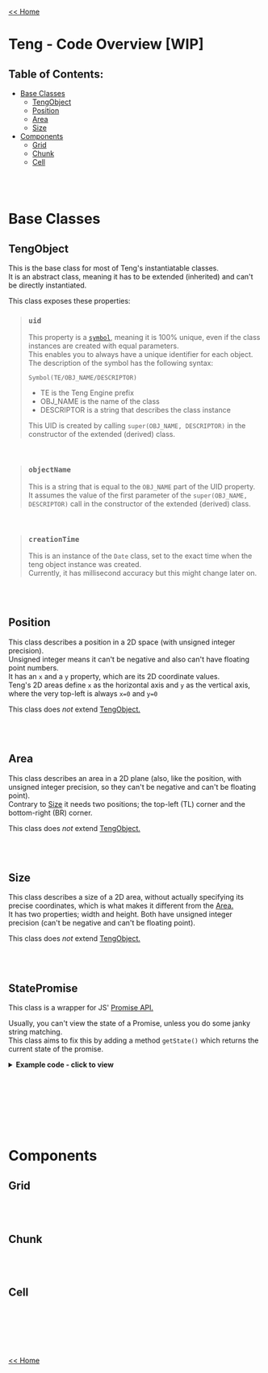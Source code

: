 [<< Home](./home.md#readme)

# Teng - Code Overview [WIP]

## Table of Contents:
- [Base Classes](#base-classes)
    - [TengObject](#tengobject)
    - [Position](#position)
    - [Area](#area)
    - [Size](#size)
- [Components](#components)
    - [Grid](#grid)
    - [Chunk](#chunk)
    - [Cell](#cell)

<br><br>

# Base Classes
## TengObject
This is the base class for most of Teng's instantiatable classes.  
It is an abstract class, meaning it has to be extended (inherited) and can't be directly instantiated.  
  
This class exposes these properties:
> ### `uid`
> This property is a [`symbol`](https://developer.mozilla.org/en-US/docs/Web/JavaScript/Reference/Global_Objects/Symbol), meaning it is 100% unique, even if the class instances are created with equal parameters.  
> This enables you to always have a unique identifier for each object.  
> The description of the symbol has the following syntax:  
> ```
> Symbol(TE/OBJ_NAME/DESCRIPTOR)
> ```
> - TE is the Teng Engine prefix
> - OBJ_NAME is the name of the class
> - DESCRIPTOR is a string that describes the class instance
>   
> This UID is created by calling `super(OBJ_NAME, DESCRIPTOR)` in the constructor of the extended (derived) class.

<br>

> ### `objectName`
> This is a string that is equal to the `OBJ_NAME` part of the UID property.  
> It assumes the value of the first parameter of the `super(OBJ_NAME, DESCRIPTOR)` call in the constructor of the extended (derived) class.

<br>

> ### `creationTime`
> This is an instance of the `Date` class, set to the exact time when the teng object instance was created.  
> Currently, it has millisecond accuracy but this might change later on.

<br><br>



## Position
This class describes a position in a 2D space (with unsigned integer precision).  
Unsigned integer means it can't be negative and also can't have floating point numbers.  
It has an `x` and a `y` property, which are its 2D coordinate values.  
Teng's 2D areas define `x` as the horizontal axis and `y` as the vertical axis, where the very top-left is always `x=0` and `y=0`  
  
This class does *not* extend [TengObject.](#tengobject)

<br><br>



## Area
This class describes an area in a 2D plane (also, like the position, with unsigned integer precision, so they can't be negative and can't be floating point).  
Contrary to [Size](#size) it needs two positions; the top-left (TL) corner and the bottom-right (BR) corner.  
  
This class does *not* extend [TengObject.](#tengobject)

<br><br>



## Size
This class describes a size of a 2D area, without actually specifying its precise coordinates, which is what makes it different from the [Area.](#area)  
It has two properties; width and height. Both have unsigned integer precision (can't be negative and can't be floating point).  
  
This class does *not* extend [TengObject.](#tengobject)

<br><br>



## StatePromise
This class is a wrapper for JS' [Promise API.](https://developer.mozilla.org/en-US/docs/Web/JavaScript/Reference/Global_Objects/Promise)  
  
Usually, you can't view the state of a Promise, unless you do some janky string matching.  
This class aims to fix this by adding a method `getState()` which returns the current state of the promise.  
  
<details><summary><b>Example code - click to view</b></summary>

```ts
import { StatePromise, PromiseState } from "./engine/base/StatePromise";
import { randRange } from "svcorelib";


function waitASecond()
{
    return new Promise<number>((res, rej) => {
        // async task that needs time to complete
        setTimeout(() => {
            // randomly resolve or reject, for demonstration:
            const resolve = (randRange(0, 1) === 1);

            if(resolve)
            {
                // return a random number as parameter, for demonstration:
                const randNum = randRange(0, 100);
                return res(randNum);
            }
            else
                return rej(new Error("Hello, I am an error")); // return an error message
        }, 1000);
    });
}

async function promiseTest()
{
    // create a new StatePromise that should supervise the Promise returned by waitASecond():
    const statePromise = new StatePromise<number>(waitASecond());
    // get the StatePromise's state:
    let state = statePromise.getState();

    console.log(`BEGIN - state: ${PromiseState[state]} (${state})`);

    try
    {
        // exec actually runs the promise (waitASecond() in this case):
        const num = await statePromise.exec();
        // get the StatePromise's state:
        state = statePromise.getState();

        console.log(`DONE - state: ${PromiseState[state]} (${state}) - Random number: ${num}`);
    }
    catch(err)
    {
        // get the StatePromise's state:
        state = statePromise.getState();

        console.log(`REJECTED - state: ${PromiseState[state]} (${state}) - ${err}`);
    }
}

promiseTest();
```

</details>

<br><br><br><br><br><br>




# Components

## Grid

<br><br>



## Chunk

<br><br>



## Cell

<br><br>

<br><br>

[<< Home](./home.md#readme)

